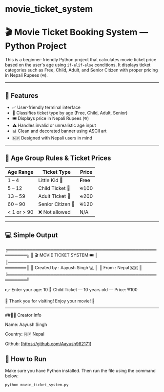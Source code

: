 # movie_ticket_system

# 🎬 Movie Ticket Booking System — Python Project

This is a beginner-friendly Python project that calculates movie ticket price based on the user's age using `if-elif-else` conditions. It displays ticket categories such as Free, Child, Adult, and Senior Citizen with proper pricing in Nepali Rupees (रू).

---

## 📌 Features

- ✅ User-friendly terminal interface
- 🧒 Classifies ticket type by age (Free, Child, Adult, Senior)
- 🎟️ Displays price in Nepali Rupees (रू)
- ⚠️ Handles invalid or unrealistic age input
- 📊 Clean and decorated banner using ASCII art
- 🇳🇵 Designed with Nepali users in mind

---

## 🧠 Age Group Rules & Ticket Prices

| Age Range        | Ticket Type           | Price      |
|------------------|-----------------------|------------|
| 1 – 4            | Little Kid 👶         | **Free**   |
| 5 – 12           | Child Ticket 🧒        | रू100       |
| 13 – 59          | Adult Ticket 🧑        | रू200       |
| 60 – 90          | Senior Citizen 👴      | रू120       |
| < 1 or > 90      | ❌ Not allowed         | N/A         |

---

## 💻 Simple Output

╔════════════════════════════════════════════════════════╗ ║               🎬 MOVIE TICKET SYSTEM 🎟️              ║ ║════════════════════════════════════════════════════════║ ║           Created by : Aayush Singh 💻                ║ ║                 From : Nepal 🇳🇵                      ║ ╚════════════════════════════════════════════════════════╝

👉 Enter your age: 10 🎫 Child Ticket — 10 years old — Price: रू100

🎉 Thank you for visiting! Enjoy your movie! 🍿

---
##🧑‍💻 Creator Info

Name: Aayush Singh

Country: 🇳🇵 Nepal

Github: [https://github.com/Aayush982171]

## 🔧 How to Run

Make sure you have Python installed. Then run the file using the command below:

```bash
python movie_ticket_system.py





